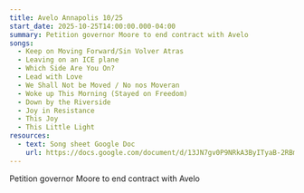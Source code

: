 ```yaml
---
title: Avelo Annapolis 10/25
start_date: 2025-10-25T14:00:00.000-04:00
summary: Petition governor Moore to end contract with Avelo
songs:
  - Keep on Moving Forward/Sin Volver Atras
  - Leaving on an ICE plane
  - Which Side Are You On?
  - Lead with Love
  - We Shall Not be Moved / No nos Moveran
  - Woke up This Morning (Stayed on Freedom)
  - Down by the Riverside
  - Joy in Resistance
  - This Joy
  - This Little Light
resources:
  - text: Song sheet Google Doc
    url: https://docs.google.com/document/d/13JN7gv0P9NRkA3ByITyaB-2RBmkMsZ7n43Ccj5w4LGc/edit?tab=t.0#heading=h.j0b7bi6crqyi
---
```

Petition governor Moore to end contract with Avelo
